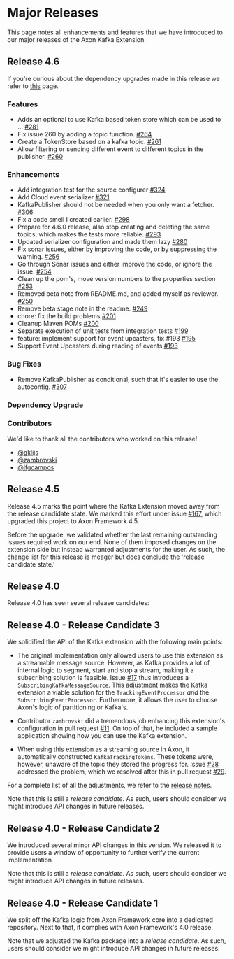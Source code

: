 # Major Releases

This page notes all enhancements and features that we have introduced to our major releases of the Axon Kafka Extension.

## Release 4.6

If you're curious about the dependency upgrades made in this release we refer to [this](https://github.com/AxonFramework/extension-kafka/releases/tag/axon-kafka-4.6.0) page.

### Features

- Adds an optional to use Kafka based token store which can be used to … [#281](https://github.com/AxonFramework/extension-kafka/pull/281)
- Fix issue 260 by adding a topic function. [#264](https://github.com/AxonFramework/extension-kafka/pull/264)
- Create a TokenStore based on a kafka topic. [#261](https://github.com/AxonFramework/extension-kafka/issues/261)
- Allow filtering or sending different event to different topics in the publisher. [#260](https://github.com/AxonFramework/extension-kafka/issues/260)

### Enhancements

- Add integration test for the source configurer [#324](https://github.com/AxonFramework/extension-kafka/pull/324)
- Add Cloud event serializer [#321](https://github.com/AxonFramework/extension-kafka/pull/321)
- KafkaPublisher should not be needed when you only want a fetcher. [#306](https://github.com/AxonFramework/extension-kafka/issues/306)
- Fix a code smell I created earlier. [#298](https://github.com/AxonFramework/extension-kafka/pull/298)
- Prepare for 4.6.0 release, also stop creating and deleting the same topics, which makes the tests more reliable. [#293](https://github.com/AxonFramework/extension-kafka/pull/293)
- Updated serializer configuration and made them lazy [#280](https://github.com/AxonFramework/extension-kafka/pull/280)
- Fix sonar issues, either by improving the code, or by suppressing the warning. [#256](https://github.com/AxonFramework/extension-kafka/pull/256)
- Go through Sonar issues and either improve the code, or ignore the issue. [#254](https://github.com/AxonFramework/extension-kafka/issues/254)
- Clean up the pom's, move version numbers to the properties section [#253](https://github.com/AxonFramework/extension-kafka/pull/253)
- Removed beta note from README.md, and added myself as reviewer. [#250](https://github.com/AxonFramework/extension-kafka/pull/250)
- Remove beta stage note in the readme. [#249](https://github.com/AxonFramework/extension-kafka/issues/249)
- chore: fix the build problems [#201](https://github.com/AxonFramework/extension-kafka/pull/201)
- Cleanup Maven POMs [#200](https://github.com/AxonFramework/extension-kafka/issues/200)
- Separate execution of unit tests from integration tests [#199](https://github.com/AxonFramework/extension-kafka/issues/199)
- feature: implement support for event upcasters, fix #193 [#195](https://github.com/AxonFramework/extension-kafka/pull/195)
- Support Event Upcasters during reading of events [#193](https://github.com/AxonFramework/extension-kafka/issues/193)

### Bug Fixes

- Remove KafkaPublisher as conditional, such that it's easier to use the autoconfig. [#307](https://github.com/AxonFramework/extension-kafka/pull/307)

### Dependency Upgrade

### Contributors

We'd like to thank all the contributors who worked on this release!

- [@gklijs](https://github.com/gklijs)
- [@zambrovski](https://github.com/zambrovski)
- [@lfgcampos](https://github.com/lfgcampos)


## Release 4.5

Release 4.5 marks the point where the Kafka Extension moved away from the release candidate state.
We marked this effort under issue [#167](https://github.com/AxonFramework/extension-kafka/pull/167), which upgraded this project to Axon Framework 4.5.

Before the upgrade, we validated whether the last remaining outstanding issues required work on our end.
None of them imposed changes on the extension side but instead warranted adjustments for the user.
As such, the change list for this release is meager but does conclude the 'release candidate state.'

## Release 4.0

Release 4.0 has seen several release candidates:

## Release 4.0 - Release Candidate 3

We solidified the API of the Kafka extension with the following main points:

* The original implementation only allowed users to use this extension as a streamable message source.
  However, as Kafka provides a lot of internal logic to segment, start and stop a stream, making it a subscribing solution is feasible.
  Issue [#17](https://github.com/AxonFramework/extension-kafka/issues/17) thus introduces a `SubscribingKafkaMessageSource`.
  This adjustment makes the Kafka extension a viable solution for the `TrackingEventProcessor` *and* the `SubscribingEventProcessor`.
  Furthermore, it allows the user to choose Axon's logic of partitioning or Kafka's.

* Contributor `zambrovski` did a tremendous job enhancing this extension's configuration in pull request [#11](https://github.com/AxonFramework/extension-kafka/pull/11).
  On top of that, he included a sample application showing how you can use the Kafka extension.

* When using this extension as a streaming source in Axon, it automatically constructed `KafkaTrackingTokens`.
  These tokens were, however, unaware of the topic they stored the progress for.
  Issue [#28](https://github.com/AxonFramework/extension-kafka/issues/28) addressed the problem, which we resolved after this in pull request [#29](https://github.com/AxonFramework/extension-kafka/pull/29).

For a complete list of all the adjustments, we refer to the [release notes](https://github.com/AxonFramework/extension-kafka/releases/tag/axon-kafka-4.0).

Note that this is still a _release candidate_.
As such, users should consider we might introduce API changes in future releases.

## Release 4.0 - Release Candidate 2

We introduced several minor API changes in this version.
We released it to provide users a window of opportunity to further verify the current implementation

Note that this is still a _release candidate_.
As such, users should consider we might introduce API changes in future releases.

## Release 4.0 - Release Candidate 1

We split off the Kafka logic from Axon Framework core into a dedicated repository.
Next to that, it complies with Axon Framework's 4.0 release.

Note that we adjusted the Kafka package into a _release candidate_.
As such, users should consider we might introduce API changes in future releases.
